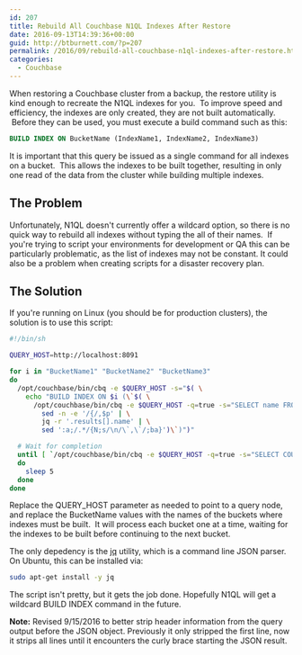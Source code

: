 ```yaml
---
id: 207
title: Rebuild All Couchbase N1QL Indexes After Restore
date: 2016-09-13T14:39:36+00:00
guid: http://btburnett.com/?p=207
permalink: /2016/09/rebuild-all-couchbase-n1ql-indexes-after-restore.html
categories:
  - Couchbase
---
```

When restoring a Couchbase cluster from a backup, the restore utility is kind enough to recreate the N1QL indexes for you.  To improve speed and efficiency, the indexes are only created, they are not built automatically.  Before they can be used, you must execute a build command such as this:

```sql
BUILD INDEX ON BucketName (IndexName1, IndexName2, IndexName3)
```

It is important that this query be issued as a single command for all indexes on a bucket.  This allows the indexes to be built together, resulting in only one read of the data from the cluster while building multiple indexes.

## The Problem

Unfortunately, N1QL doesn't currently offer a wildcard option, so there is no quick way to rebuild all indexes without typing the all of their names.  If you're trying to script your environments for development or QA this can be particularly problematic, as the list of indexes may not be constant. It could also be a problem when creating scripts for a disaster recovery plan.

## The Solution

If you're running on Linux (you should be for production clusters), the solution is to use this script:

```sh
#!/bin/sh

QUERY_HOST=http://localhost:8091

for i in "BucketName1" "BucketName2" "BucketName3"
do
  /opt/couchbase/bin/cbq -e $QUERY_HOST -s="$( \
    echo "BUILD INDEX ON $i (\`$( \
      /opt/couchbase/bin/cbq -e $QUERY_HOST -q=true -s="SELECT name FROM system:indexes where keyspace_id = '$i' AND state = 'deferred'" | \
        sed -n -e '/{/,$p' | \
        jq -r '.results[].name' | \
        sed ':a;/.*/{N;s/\n/\`,\`/;ba}')\`)")"

  # Wait for completion
  until [ `/opt/couchbase/bin/cbq -e $QUERY_HOST -q=true -s="SELECT COUNT(*) as unbuilt FROM system:indexes WHERE keyspace_id = '$i' AND state &lt;&gt; 'online'" | sed -n -e '/{/,$p' | jq -r '.results[].unbuilt'` -eq 0 ];
  do
    sleep 5
  done
done
```

Replace the QUERY_HOST parameter as needed to point to a query node, and replace the BucketName values with the names of the buckets where indexes must be built.  It will process each bucket one at a time, waiting for the indexes to be built before continuing to the next bucket.

The only depedency is the [jq](https://stedolan.github.io/jq/) utility, which is a command line JSON parser. On Ubuntu, this can be installed via:

```sh
sudo apt-get install -y jq
```

The script isn't pretty, but it gets the job done. Hopefully N1QL will get a wildcard BUILD INDEX command in the future.

**Note:** Revised 9/15/2016 to better strip header information from the query output before the JSON object. Previously it only stripped the first line, now it strips all lines until it encounters the curly brace starting the JSON result.
